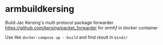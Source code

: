 # armbuildkersing

Build Jac Kersing's multi protocol package forwarder https://github.com/kersing/packet_forwarder for _armhf_ in docker container

Use like ` docker-compose up --build ` and find result in `bindir`
